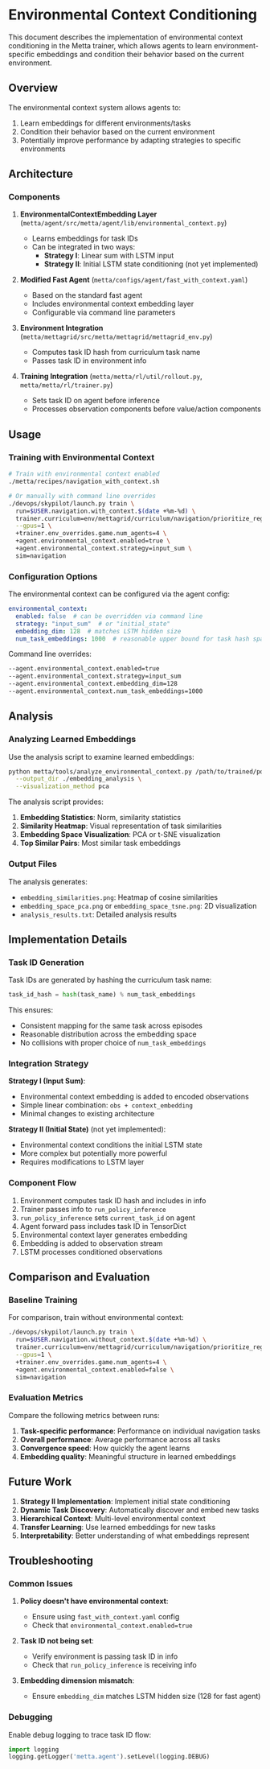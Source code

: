 # Environmental Context Conditioning

This document describes the implementation of environmental context conditioning in the Metta trainer, which allows agents to learn environment-specific embeddings and condition their behavior based on the current environment.

## Overview

The environmental context system allows agents to:
1. Learn embeddings for different environments/tasks
2. Condition their behavior based on the current environment
3. Potentially improve performance by adapting strategies to specific environments

## Architecture

### Components

1. **EnvironmentalContextEmbedding Layer** (`metta/agent/src/metta/agent/lib/environmental_context.py`)
   - Learns embeddings for task IDs
   - Can be integrated in two ways:
     - **Strategy I**: Linear sum with LSTM input
     - **Strategy II**: Initial LSTM state conditioning (not yet implemented)

2. **Modified Fast Agent** (`metta/configs/agent/fast_with_context.yaml`)
   - Based on the standard fast agent
   - Includes environmental context embedding layer
   - Configurable via command line parameters

3. **Environment Integration** (`metta/mettagrid/src/metta/mettagrid/mettagrid_env.py`)
   - Computes task ID hash from curriculum task name
   - Passes task ID in environment info

4. **Training Integration** (`metta/metta/rl/util/rollout.py`, `metta/metta/rl/trainer.py`)
   - Sets task ID on agent before inference
   - Processes observation components before value/action components

## Usage

### Training with Environmental Context

```bash
# Train with environmental context enabled
./metta/recipes/navigation_with_context.sh

# Or manually with command line overrides
./devops/skypilot/launch.py train \
  run=$USER.navigation.with_context.$(date +%m-%d) \
  trainer.curriculum=env/mettagrid/curriculum/navigation/prioritize_regressed \
  --gpus=1 \
  +trainer.env_overrides.game.num_agents=4 \
  +agent.environmental_context.enabled=true \
  +agent.environmental_context.strategy=input_sum \
  sim=navigation
```

### Configuration Options

The environmental context can be configured via the agent config:

```yaml
environmental_context:
  enabled: false  # can be overridden via command line
  strategy: "input_sum"  # or "initial_state"
  embedding_dim: 128  # matches LSTM hidden size
  num_task_embeddings: 1000  # reasonable upper bound for task hash space
```

Command line overrides:
```bash
--agent.environmental_context.enabled=true
--agent.environmental_context.strategy=input_sum
--agent.environmental_context.embedding_dim=128
--agent.environmental_context.num_task_embeddings=1000
```

## Analysis

### Analyzing Learned Embeddings

Use the analysis script to examine learned embeddings:

```bash
python metta/tools/analyze_environmental_context.py /path/to/trained/policy \
  --output_dir ./embedding_analysis \
  --visualization_method pca
```

The analysis script provides:
1. **Embedding Statistics**: Norm, similarity statistics
2. **Similarity Heatmap**: Visual representation of task similarities
3. **Embedding Space Visualization**: PCA or t-SNE visualization
4. **Top Similar Pairs**: Most similar task embeddings

### Output Files

The analysis generates:
- `embedding_similarities.png`: Heatmap of cosine similarities
- `embedding_space_pca.png` or `embedding_space_tsne.png`: 2D visualization
- `analysis_results.txt`: Detailed analysis results

## Implementation Details

### Task ID Generation

Task IDs are generated by hashing the curriculum task name:
```python
task_id_hash = hash(task_name) % num_task_embeddings
```

This ensures:
- Consistent mapping for the same task across episodes
- Reasonable distribution across the embedding space
- No collisions with proper choice of `num_task_embeddings`

### Integration Strategy

**Strategy I (Input Sum)**:
- Environmental context embedding is added to encoded observations
- Simple linear combination: `obs + context_embedding`
- Minimal changes to existing architecture

**Strategy II (Initial State)** (not yet implemented):
- Environmental context conditions the initial LSTM state
- More complex but potentially more powerful
- Requires modifications to LSTM layer

### Component Flow

1. Environment computes task ID hash and includes in info
2. Trainer passes info to `run_policy_inference`
3. `run_policy_inference` sets `current_task_id` on agent
4. Agent forward pass includes task ID in TensorDict
5. Environmental context layer generates embedding
6. Embedding is added to observation stream
7. LSTM processes conditioned observations

## Comparison and Evaluation

### Baseline Training

For comparison, train without environmental context:
```bash
./devops/skypilot/launch.py train \
  run=$USER.navigation.without_context.$(date +%m-%d) \
  trainer.curriculum=env/mettagrid/curriculum/navigation/prioritize_regressed \
  --gpus=1 \
  +trainer.env_overrides.game.num_agents=4 \
  +agent.environmental_context.enabled=false \
  sim=navigation
```

### Evaluation Metrics

Compare the following metrics between runs:
1. **Task-specific performance**: Performance on individual navigation tasks
2. **Overall performance**: Average performance across all tasks
3. **Convergence speed**: How quickly the agent learns
4. **Embedding quality**: Meaningful structure in learned embeddings

## Future Work

1. **Strategy II Implementation**: Implement initial state conditioning
2. **Dynamic Task Discovery**: Automatically discover and embed new tasks
3. **Hierarchical Context**: Multi-level environmental context
4. **Transfer Learning**: Use learned embeddings for new tasks
5. **Interpretability**: Better understanding of what embeddings represent

## Troubleshooting

### Common Issues

1. **Policy doesn't have environmental context**:
   - Ensure using `fast_with_context.yaml` config
   - Check that `environmental_context.enabled=true`

2. **Task ID not being set**:
   - Verify environment is passing task ID in info
   - Check that `run_policy_inference` is receiving info

3. **Embedding dimension mismatch**:
   - Ensure `embedding_dim` matches LSTM hidden size (128 for fast agent)

### Debugging

Enable debug logging to trace task ID flow:
```python
import logging
logging.getLogger('metta.agent').setLevel(logging.DEBUG)
``` 